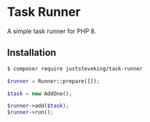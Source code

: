 # Task Runner

A simple task runner for PHP 8.


## Installation

```bash
$ composer require juststeveking/task-runner
```

```php
$runner = Runner::prepare([]);

$task = new AddOne();

$runner->add($task);
$runner->run();
```